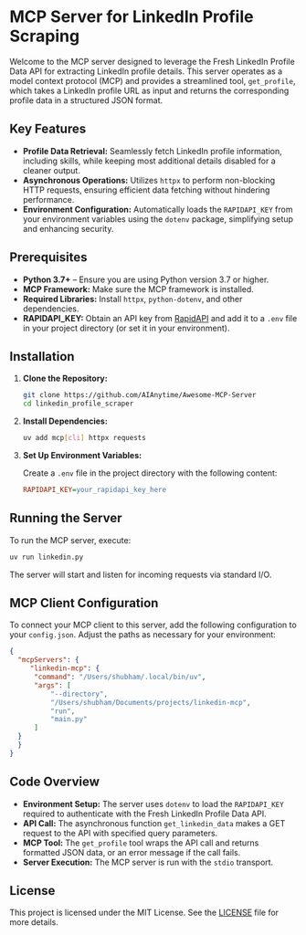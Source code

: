 # MCP Server for LinkedIn Profile Scraping

Welcome to the MCP server designed to leverage the Fresh LinkedIn Profile Data API for extracting LinkedIn profile details. This server operates as a model context protocol (MCP) and provides a streamlined tool, `get_profile`, which takes a LinkedIn profile URL as input and returns the corresponding profile data in a structured JSON format.

## Key Features

- **Profile Data Retrieval:** Seamlessly fetch LinkedIn profile information, including skills, while keeping most additional details disabled for a cleaner output.
- **Asynchronous Operations:** Utilizes `httpx` to perform non-blocking HTTP requests, ensuring efficient data fetching without hindering performance.
- **Environment Configuration:** Automatically loads the `RAPIDAPI_KEY` from your environment variables using the `dotenv` package, simplifying setup and enhancing security.

## Prerequisites

- **Python 3.7+** – Ensure you are using Python version 3.7 or higher.
- **MCP Framework:** Make sure the MCP framework is installed.
- **Required Libraries:** Install `httpx`, `python-dotenv`, and other dependencies.
- **RAPIDAPI_KEY:** Obtain an API key from [RapidAPI](https://rapidapi.com/) and add it to a `.env` file in your project directory (or set it in your environment).

## Installation

1. **Clone the Repository:**

   ```bash
   git clone https://github.com/AIAnytime/Awesome-MCP-Server
   cd linkedin_profile_scraper
   ```

2. **Install Dependencies:**

   ```bash
   uv add mcp[cli] httpx requests
   ```


3. **Set Up Environment Variables:**

   Create a `.env` file in the project directory with the following content:

   ```ini
   RAPIDAPI_KEY=your_rapidapi_key_here
   ```

## Running the Server

To run the MCP server, execute:

```bash
uv run linkedin.py
```

The server will start and listen for incoming requests via standard I/O.

## MCP Client Configuration

To connect your MCP client to this server, add the following configuration to your `config.json`. Adjust the paths as necessary for your environment:

```json
{
  "mcpServers": {
     "linkedin-mcp": {
      "command": "/Users/shubham/.local/bin/uv",
      "args": [
          "--directory",
          "/Users/shubham/Documents/projects/linkedin-mcp",
          "run",
          "main.py"
      ]
  }
  }
}
```

## Code Overview

- **Environment Setup:** The server uses `dotenv` to load the `RAPIDAPI_KEY` required to authenticate with the Fresh LinkedIn Profile Data API.
- **API Call:** The asynchronous function `get_linkedin_data` makes a GET request to the API with specified query parameters.
- **MCP Tool:** The `get_profile` tool wraps the API call and returns formatted JSON data, or an error message if the call fails.
- **Server Execution:** The MCP server is run with the `stdio` transport.


## License

This project is licensed under the MIT License. See the [LICENSE](LICENSE) file for more details.